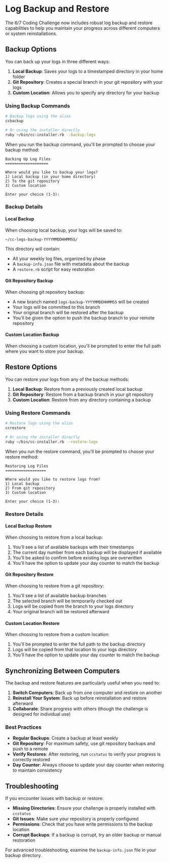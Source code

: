 # Log Backup and Restore

The 6/7 Coding Challenge now includes robust log backup and restore capabilities to help you maintain your progress across different computers or system reinstallations.

## Backup Options

You can back up your logs in three different ways:

1. **Local Backup**: Saves your logs to a timestamped directory in your home folder
2. **Git Repository**: Creates a special branch in your git repository with your logs
3. **Custom Location**: Allows you to specify any directory for your backup

### Using Backup Commands

```zsh
# Backup logs using the alias
ccbackup

# Or using the installer directly
ruby ~/bin/cc-installer.rb --backup-logs
```

When you run the backup command, you'll be prompted to choose your backup method:

```
Backing Up Log Files
===================

Where would you like to backup your logs?
1) Local backup (in your home directory)
2) To the git repository
3) Custom location

Enter your choice (1-3):
```

### Backup Details

#### Local Backup

When choosing local backup, your logs will be saved to:
```
~/cc-logs-backup-YYYYMMDDHHMMSS/
```

This directory will contain:
- All your weekly log files, organized by phase
- A `backup-info.json` file with metadata about the backup
- A `restore.rb` script for easy restoration

#### Git Repository Backup

When choosing git repository backup:
- A new branch named `logs-backup-YYYYMMDDHHMMSS` will be created
- Your logs will be committed to this branch
- Your original branch will be restored after the backup
- You'll be given the option to push the backup branch to your remote repository

#### Custom Location Backup

When choosing a custom location, you'll be prompted to enter the full path where you want to store your backup.

## Restore Options

You can restore your logs from any of the backup methods:

1. **Local Backup**: Restore from a previously created local backup
2. **Git Repository**: Restore from a backup branch in your git repository
3. **Custom Location**: Restore from any directory containing a backup

### Using Restore Commands

```zsh
# Restore logs using the alias
ccrestore

# Or using the installer directly
ruby ~/bin/cc-installer.rb --restore-logs
```

When you run the restore command, you'll be prompted to choose your restore method:

```
Restoring Log Files
==================

Where would you like to restore logs from?
1) Local backup
2) From git repository
3) Custom location

Enter your choice (1-3):
```

### Restore Details

#### Local Backup Restore

When choosing to restore from a local backup:
1. You'll see a list of available backups with their timestamps
2. The current day number from each backup will be displayed if available
3. You'll be asked to confirm before existing logs are overwritten
4. You'll have the option to update your day counter to match the backup

#### Git Repository Restore

When choosing to restore from a git repository:
1. You'll see a list of available backup branches
2. The selected branch will be temporarily checked out
3. Logs will be copied from the branch to your logs directory
4. Your original branch will be restored afterward

#### Custom Location Restore

When choosing to restore from a custom location:
1. You'll be prompted to enter the full path to the backup directory
2. Logs will be copied from that location to your logs directory
3. You'll have the option to update your day counter to match the backup

## Synchronizing Between Computers

The backup and restore features are particularly useful when you need to:

1. **Switch Computers**: Back up from one computer and restore on another
2. **Reinstall Your System**: Back up before reinstallation and restore afterward
3. **Collaborate**: Share progress with others (though the challenge is designed for individual use)

### Best Practices

- **Regular Backups**: Create a backup at least weekly
- **Git Repository**: For maximum safety, use git repository backups and push to a remote
- **Verify Restores**: After restoring, run `ccstatus` to verify your progress is correctly restored
- **Day Counter**: Always choose to update your day counter when restoring to maintain consistency

## Troubleshooting

If you encounter issues with backup or restore:

- **Missing Directories**: Ensure your challenge is properly installed with `ccstatus`
- **Git Issues**: Make sure your repository is properly configured
- **Permissions**: Check that you have write permissions to the backup location
- **Corrupt Backups**: If a backup is corrupt, try an older backup or manual restoration

For advanced troubleshooting, examine the `backup-info.json` file in your backup directory.
